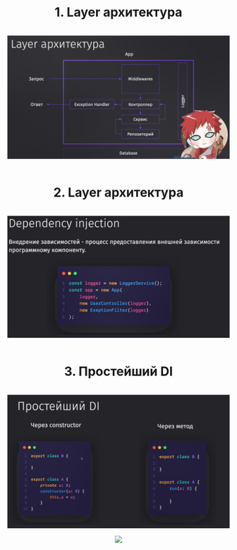 <p align="center"><h1 align="center">1. Layer архитектура </h1></p>
<br>

<img src="./assets/layer.jpg">

<br>
<br>

<p align="center"><h1 align="center">2. Layer архитектура </h1></p>
<br>

<img src="./assets/Dependency Injection.jpg">

<br>
<br>

<p align="center"><h1 align="center">3. Простейший DI </h1></p>
<br>

<img src="./assets/simple-di.jpg">


<p align="center">
  <a href="https://hits.sh/github.com/xattabuz/">
    <img src="https://hits.sh/github.com/xattabuz.svg?style=plastic&label=xattabuz's%20Viewers&color=000000&labelColor=000000&logo=redhatopenshift">
  </a>
</p>